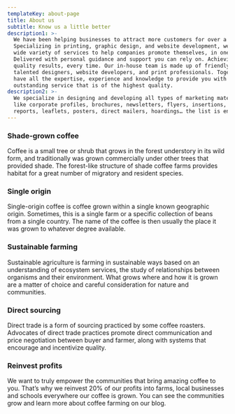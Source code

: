 ```yaml
---
templateKey: about-page
title: About us
subtitle: Know us a little better
description1: >-
  We have been helping businesses to attract more customers for over a decade.
  Specializing in printing, graphic design, and website development, we offer a
  wide variety of services to help companies promote themselves, in one place.
  Delivered with personal guidance and support you can rely on. Achieving
  quality results, every time. Our in-house team is made up of friendly and
  talented designers, website developers, and print professionals. Together, we
  have all the expertise, experience and knowledge to provide you with
  outstanding service that is of the highest quality.
description2: >-
  We specialize in designing and developing all types of marketing materials
  like corporate profiles, brochures, newsletters, flyers, insertions, annual
  reports, leaflets, posters, direct mailers, hoardings… the list is endless.
---
```


### Shade-grown coffee

Coffee is a small tree or shrub that grows in the forest understory in its wild form, and traditionally was grown commercially under other trees that provided shade. The forest-like structure of shade coffee farms provides habitat for a great number of migratory and resident species.

### Single origin

Single-origin coffee is coffee grown within a single known geographic origin. Sometimes, this is a single farm or a specific collection of beans from a single country. The name of the coffee is then usually the place it was grown to whatever degree available.

### Sustainable farming

Sustainable agriculture is farming in sustainable ways based on an understanding of ecosystem services, the study of relationships between organisms and their environment. What grows where and how it is grown are a matter of choice and careful consideration for nature and communities.

### Direct sourcing

Direct trade is a form of sourcing practiced by some coffee roasters. Advocates of direct trade practices promote direct communication and price negotiation between buyer and farmer, along with systems that encourage and incentivize quality.

### Reinvest profits

We want to truly empower the communities that bring amazing coffee to you. That’s why we reinvest 20% of our profits into farms, local businesses and schools everywhere our coffee is grown. You can see the communities grow and learn more about coffee farming on our blog.
